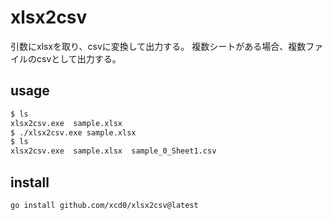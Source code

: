 # xlsx2csv

引数にxlsxを取り、csvに変換して出力する。
複数シートがある場合、複数ファイルのcsvとして出力する。

## usage

```sh
$ ls
xlsx2csv.exe  sample.xlsx
$ ./xlsx2csv.exe sample.xlsx
$ ls
xlsx2csv.exe  sample.xlsx  sample_0_Sheet1.csv
```

## install

```sh
go install github.com/xcd0/xlsx2csv@latest
```

